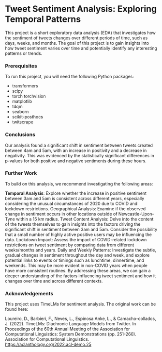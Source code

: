 # Tweet Sentiment Analysis: Exploring Temporal Patterns

This project is a short exploratory data analysis (EDA) that investigates how the sentiment of tweets changes over different periods of time, such as days, weeks, and months. The goal of this project is to gain insights into how tweet sentiment varies over time and potentially identify any interesting patterns or trends.



### Prerequisites

To run this project, you will need the following Python packages:

- transformers
- scipy
- torch torchvision 
- matplotlib
- tdqm
- seaborn
- scikit-posthocs
- twitscrape



### Conclusions 

Our analysis found a significant shift in sentiment between tweets created between 4am and 5am, with an increase in positivity and a decrease in negativity. This was evidenced by the statistically significant differences in p-values for both positive and negative sentiments during these hours.



### Further Work

To build on this analysis, we recommend investigating the following areas:

<b>Temporal Analysis</b>: Explore whether the increase in positive sentiment between 3am and 5am is consistent across different years, especially considering the unusual circumstances of 2020 due to COVID and lockdown restrictions.
Geographical Analysis: Examine if the observed change in sentiment occurs in other locations outside of Newcastle-Upon-Tyne within a 15 km radius.
Tweet Content Analysis: Delve into the content of the tweets themselves to gain insights into the factors driving the significant shift in sentiment between 3am and 5am. Consider the possibility that a small number of highly active positive users may be influencing the data.
Lockdown Impact: Assess the impact of COVID-related lockdown restrictions on tweet sentiment by comparing data from different weeks/months and years.
Daily and Weekly Patterns: Investigate the subtle, gradual changes in sentiment throughout the day and week, and explore potential links to events or timings such as lunchtime, dinnertime, and weekends. This may be more evident in non-COVID years when people have more consistent routines.
By addressing these areas, we can gain a deeper understanding of the factors influencing tweet sentiment and how it changes over time and across different contexts.



### Acknowledgements

This project uses TimeLMs for sentiment analysis. The original work can be found here:

Loureiro, D., Barbieri, F., Neves, L., Espinosa Anke, L., & Camacho-collados, J. (2022). TimeLMs: Diachronic Language Models from Twitter. In Proceedings of the 60th Annual Meeting of the Association for Computational Linguistics: System Demonstrations (pp. 251-260). Association for Computational Linguistics. https://aclanthology.org/2022.acl-demo.25




